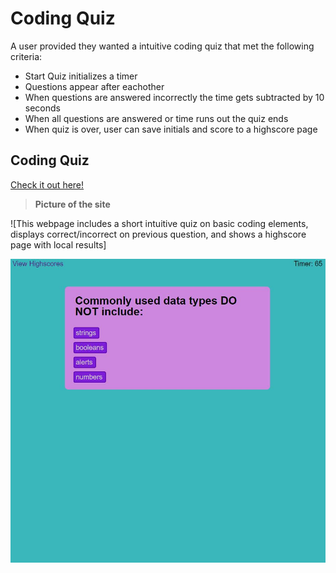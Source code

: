 
# Coding Quiz
A user provided they wanted a intuitive coding quiz that met the following criteria:

* Start Quiz initializes a timer
* Questions appear after eachother
* When questions are answered incorrectly the time gets subtracted by 10 seconds
* When all questions are answered or time runs out the quiz ends
* When quiz is over, user can save initials and score to a highscore page 


## Coding Quiz

[Check it out here!](https://mcstewart76.github.io/CodingQuiz/)

>**Picture of the site**

![This webpage includes a short intuitive quiz on basic coding elements, displays correct/incorrect on previous question, and shows a highscore page with local results]

<img src="https://github.com/mcstewart76/CodingQuiz/raw/main/assets/images/CodingQuiz.JPG">
